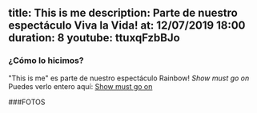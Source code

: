 title: This is me
description: Parte de nuestro espectáculo Viva la Vida!
at: 12/07/2019 18:00
duration: 8
youtube: ttuxqFzbBJo
----
### ¿Cómo lo hicimos?

"This is me" es parte de nuestro espectáculo Rainbow! *Show must go on*
Puedes verlo entero aquí: [Show must go on](https://www.youtube.com/playlist?list=PLqzeZeLDH880PL6B036NeZnUqS_CxocRD)

###FOTOS
